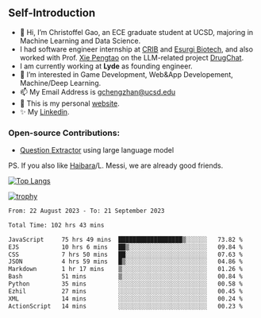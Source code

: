 ## Self-Introduction
- 👋 Hi, I’m Christoffel Gao, an ECE graduate student at UCSD, majoring in Machine Learning and Data Science.
- I had software engineer internship at [CRIB](https://www.linkedin.com/company/trycrib/) and [Esurgi Biotech](https://myesurgi.com/), and also worked with Prof. [Xie Pengtao](https://pengtaoxie.github.io/) on the LLM-related project [DrugChat](https://github.com/UCSD-AI4H/drugchat).
- I am currently working at **Lyde** as founding engineer.
- 👀 I’m interested in Game Development, Web&App Developement, Machine/Deep Learning.
- 📫 My Email Address is gchengzhan@ucsd.edu
- 🌱 This is my personal [website](https://gaochengzhan.github.io/).
- ✨ My [Linkedin](https://www.linkedin.com/in/chengzhan-christoffel-gao/).

### Open-source Contributions:
- [Question Extractor](https://github.com/nestordemeure/question_extractor) using large language model

PS. If you also like [Haibara](https://www.detectiveconanworld.com/wiki/Ai_Haibara)/L. Messi, we are already good friends.

[![Top Langs](https://github-readme-stats.vercel.app/api/top-langs/?username=gaochengzhan&layout=compact&exclude_repo=CNN-based-Image-Recognition-for-AsianGiant-Hornets,Machine-Learning-and-Data-Computing-Tongji,NLP-on-Blogs-during-COVID-19-Pandemic,CSE258-Web-Mining-and-Recommder-System,Stock-Prediction-using-LSTM-Model)](https://github.com/anuraghazra/github-readme-stats)

[![trophy](https://github-profile-trophy.vercel.app/?username=gaochengzhan&theme=flat&row=1&margin-w=12)](https://github.com/ryo-ma/github-profile-trophy)

<!--START_SECTION:waka-->

```txt
From: 22 August 2023 - To: 21 September 2023

Total Time: 102 hrs 43 mins

JavaScript     75 hrs 49 mins  ██████████████████▒░░░░░░   73.82 %
EJS            10 hrs 6 mins   ██▒░░░░░░░░░░░░░░░░░░░░░░   09.84 %
CSS            7 hrs 50 mins   ██░░░░░░░░░░░░░░░░░░░░░░░   07.63 %
JSON           4 hrs 59 mins   █▒░░░░░░░░░░░░░░░░░░░░░░░   04.86 %
Markdown       1 hr 17 mins    ▒░░░░░░░░░░░░░░░░░░░░░░░░   01.26 %
Bash           51 mins         ▒░░░░░░░░░░░░░░░░░░░░░░░░   00.84 %
Python         35 mins         ░░░░░░░░░░░░░░░░░░░░░░░░░   00.58 %
Ezhil          27 mins         ░░░░░░░░░░░░░░░░░░░░░░░░░   00.45 %
XML            14 mins         ░░░░░░░░░░░░░░░░░░░░░░░░░   00.24 %
ActionScript   14 mins         ░░░░░░░░░░░░░░░░░░░░░░░░░   00.23 %
```

<!--END_SECTION:waka-->

<!---
gaochengzhan/gaochengzhan is a ✨ special ✨ repository because its `README.md` (this file) appears on your GitHub profile.
You can click the Preview link to take a look at your changes.
--->
